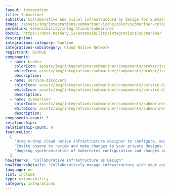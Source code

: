```yaml
---
layout: integration
title: Submariner
subtitle: Collaborative and visual infrastructure as design for Submariner
image: /assets/img/integrations/submariner/icons/color/submariner-color.svg
permalink: extensibility/integrations/submariner
docURL: https://docs.meshery.io/extensibility/integrations/submariner
description:
integrations-category: Runtime
integrations-subcategory: Cloud Native Network
registrant: GitHub
components:
  - name: broker
    colorIcon: assets/img/integrations/submariner/components/broker/icons/color/broker-color.svg
    whiteIcon: assets/img/integrations/submariner/components/broker/icons/white/broker-white.svg
    description:
  - name: service-discovery
    colorIcon: assets/img/integrations/submariner/components/service-discovery/icons/color/service-discovery-color.svg
    whiteIcon: assets/img/integrations/submariner/components/service-discovery/icons/white/service-discovery-white.svg
    description:
  - name: submariner
    colorIcon: assets/img/integrations/submariner/components/submariner/icons/color/submariner-color.svg
    whiteIcon: assets/img/integrations/submariner/components/submariner/icons/white/submariner-white.svg
    description:
components-count: 3
relationships:
relationship-count: 0
featureList:
  [
    "Drag-n-drop cloud native infrastructure designer to configure, model, and deploy your workloads.",
    "Invite anyone to review and make changes to your private designs.",
    "Ongoing synchronization of Kubernetes configuration and changes across any number of clusters.",
  ]
howItWorks: "Collaborative Infrastructure as Design"
howItWorksDetails: "Collaboratively manage infrastructure with your coworkers synchronously sharing the same designs."
language: en
list: include
type: extensibility
category: integrations
---
```

